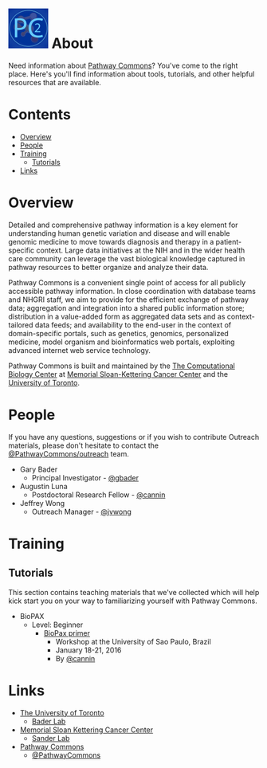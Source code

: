 # ![GitHub Logo](assets/logo.png) About

Need information about [Pathway Commons](http://www.pathwaycommons.org/)? You've come to the right place. Here's you'll find information about tools, tutorials, and other helpful resources that are available.  

# Contents
* [Overview](#overview)
* [People](#people)
* [Training](#training)
  * [Tutorials](#tutorials)
* [Links](#links)

# Overview
Detailed and comprehensive pathway information is a key element for understanding human genetic variation and disease and will enable genomic medicine to move towards diagnosis and therapy in a patient-specific context. Large data initiatives at the NIH and in the wider health care community can leverage the vast biological knowledge captured in pathway resources to better organize and analyze their data.

Pathway Commons is a convenient single point of access for all publicly accessible pathway information. In close coordination with database teams and NHGRI staff, we aim to provide for the efficient exchange of pathway data; aggregation and integration into a shared public information store; distribution in a value-added form as aggregated data sets and as context-tailored data feeds; and availability to the end-user in the context of domain-specific portals, such as genetics, genomics, personalized medicine, model organism and bioinformatics web portals, exploiting advanced internet web service technology.

Pathway Commons is built and maintained by the [The Computational Biology Center](https://www.mskcc.org/) at [Memorial Sloan-Kettering Cancer Center](http://cbio.mskcc.org/) and the [University of Toronto](http://baderlab.org/).




# People
If you have any questions, suggestions or if you wish to contribute Outreach materials, please don't hesitate to contact the [@PathwayCommons/outreach](https://github.com/orgs/PathwayCommons/teams/outreach) team.

* Gary Bader
  * Principal Investigator - [@gbader](https://github.com/gbader)
* Augustin Luna
  * Postdoctoral Research Fellow -  [@cannin](https://github.com/cannin)
* Jeffrey Wong
  * Outreach Manager - [@jvwong](https://github.com/jvwong)



# Training

## Tutorials
This section contains teaching materials that we've collected which will help kick start you on your way to familiarizing yourself with Pathway Commons.

* BioPAX
  * Level: Beginner
    * [BioPax primer](https://github.com/cannin/biopaxTutorial) 
      * Workshop at the University of Sao Paulo, Brazil
      * January 18-21, 2016
      * By [@cannin](https://github.com/cannin)




# Links
* [The University of Toronto](https://www.utoronto.ca/)
  * [Bader Lab](http://baderlab.org/)
* [Memorial Sloan Kettering Cancer Center](https://www.mskcc.org/)
  * [Sander Lab](https://www.mskcc.org/research-areas/labs/chris-sander)
* [Pathway Commons](http://www.pathwaycommons.org/)
  * [@PathwayCommons](https://twitter.com/pathwaycommons)

